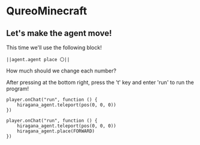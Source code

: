 # QureoMinecraft

## Let's make the agent move!

This time we'll use the following block!

``||agent.agent place 〇||``

How much should we change each number?

After pressing [](https://raw.githubusercontent.com/camp-minecraft/TechkidsCampTutorial/master/images/playbutton.png) at the bottom right, press the 't' key and enter 'run' to run the program!

```template
player.onChat("run", function () {
    hiragana_agent.teleport(pos(0, 0, 0))
})

```

```ghost
player.onChat("run", function () {
    hiragana_agent.teleport(pos(0, 0, 0))
    hiragana_agent.place(FORWARD)
})

```